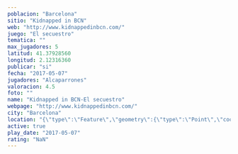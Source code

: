 ```yaml
---
poblacion: "Barcelona"
sitio: "Kidnapped in BCN"
web: "http://www.kidnappedinbcn.com/"
juego: "El secuestro"
tematica: ""
max_jugadores: 5
latitud: 41.37928560
longitud: 2.12316360
publicar: "si"
fecha: "2017-05-07"
jugadores: "Alcaparrones"
valoracion: 4.5
foto: ""
name: "Kidnapped in BCN-El secuestro"
webpage: "http://www.kidnappedinbcn.com/"
city: "Barcelona"
location: "{\"type\":\"Feature\",\"geometry\":{\"type\":\"Point\",\"coordinates\":[41.3792856,2.1231636]}}"
active: true
play_date: "2017-05-07"
rating: "NaN"
---
```

